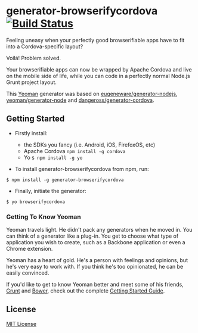 # generator-browserifycordova [![Build Status](https://secure.travis-ci.org/joaosa/generator-browserifycordova.png?branch=master)](https://travis-ci.org/joaosa/generator-browserifycordova)

Feeling uneasy when your perfectly good browserifiable apps have to fit into a Cordova-specific layout?

Voilá! Problem solved.

Your browserifiable apps can now be wrapped by Apache Cordova and live on the mobile side of life, while you can code in a perfectly normal Node.js Grunt project layout.

This [Yeoman](http://yeoman.io) generator was based on [eugeneware/generator-nodejs](https://github.com/eugeneware/generator-nodejs), [yeoman/generator-node](https://github.com/yeoman/generator-nodel) and [dangeross/generator-cordova](https://github.com/dangeross/generator-cordova).

## Getting Started

- Firstly install:
  - the SDKs you fancy (i.e. Android, iOS, FirefoxOS, etc)
  - Apache Cordova `npm install -g cordova`
  - Yo `$ npm install -g yo`

- To install generator-browserifycordova from npm, run:

```
$ npm install -g generator-browserifycordova
```

- Finally, initiate the generator:

```
$ yo browserifycordova
```

### Getting To Know Yeoman

Yeoman travels light. He didn't pack any generators when he moved in. You can think of a generator like a plug-in. You get to choose what type of application you wish to create, such as a Backbone application or even a Chrome extension.

Yeoman has a heart of gold. He's a person with feelings and opinions, but he's very easy to work with. If you think he's too opinionated, he can be easily convinced.

If you'd like to get to know Yeoman better and meet some of his friends, [Grunt](http://gruntjs.com) and [Bower](http://bower.io), check out the complete [Getting Started Guide](https://github.com/yeoman/yeoman/wiki/Getting-Started).


## License

[MIT License](http://en.wikipedia.org/wiki/MIT_License)
